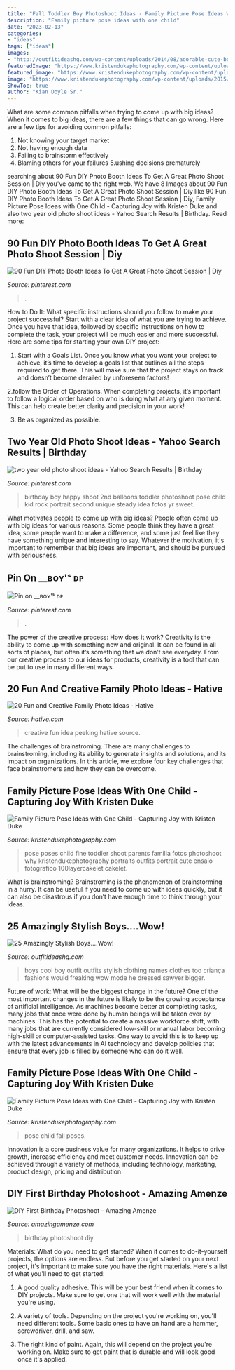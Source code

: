```yaml
---
title: "Fall Toddler Boy Photoshoot Ideas - Family Picture Pose Ideas With One Child"
description: "Family picture pose ideas with one child"
date: "2023-02-13"
categories:
- "ideas"
tags: ["ideas"]
images:
- "http://outfitideashq.com/wp-content/uploads/2014/08/adorable-cute-boy-outfit-ideas-7.jpg"
featuredImage: "https://www.kristendukephotography.com/wp-content/uploads/2015/09/fall-photos-e1442253441990.jpg"
featured_image: "https://www.kristendukephotography.com/wp-content/uploads/2015/09/fall-photos-e1442253441990.jpg"
image: "https://www.kristendukephotography.com/wp-content/uploads/2015/09/fall-photos-e1442253441990.jpg"
ShowToc: true
author: "Kian Doyle Sr."
---
```



What are some common pitfalls when trying to come up with big ideas?
When it comes to big ideas, there are a few things that can go wrong. Here are a few tips for avoiding common pitfalls: 
1. Not knowing your target market 
2. Not having enough data 
3. Failing to brainstorm effectively 
4. Blaming others for your failures 
5.ushing decisions prematurely 

	

		
searching about 90 Fun DIY Photo Booth Ideas To Get A Great Photo Shoot Session | Diy you've came to the right web. We have 8 Images about 90 Fun DIY Photo Booth Ideas To Get A Great Photo Shoot Session | Diy like 90 Fun DIY Photo Booth Ideas To Get A Great Photo Shoot Session | Diy, Family Picture Pose Ideas with One Child - Capturing Joy with Kristen Duke and also two year old photo shoot ideas - Yahoo Search Results | Birthday. Read more:
		
    
## 90 Fun DIY Photo Booth Ideas To Get A Great Photo Shoot Session | Diy

<img loading=lazy src="https://i.pinimg.com/736x/7d/b4/df/7db4dfaa2fb9525b404710044a1e430d.jpg" onerror="this.onerror=null;this.src='https://tse2.mm.bing.net/th?id=OIP.62Y_VdtZKPwd2G7xS-3ihAHaJQ&amp;pid=15.1';" alt="90 Fun DIY Photo Booth Ideas To Get A Great Photo Shoot Session | Diy">

_Source: pinterest.com_

>. 

	

How to Do It: What specific instructions should you follow to make your project successful?
Start with a clear idea of what you are trying to achieve. Once you have that idea, followed by specific instructions on how to complete the task, your project will be much easier and more successful. Here are some tips for starting your own DIY project:
1. Start with a Goals List. Once you know what you want your project to achieve, it’s time to develop a goals list that outlines all the steps required to get there. This will make sure that the project stays on track and doesn’t become derailed by unforeseen factors!

2.follow the Order of Operations. When completing projects, it’s important to follow a logical order based on who is doing what at any given moment. This can help create better clarity and precision in your work!

3. Be as organized as possible.

    
## Two Year Old Photo Shoot Ideas - Yahoo Search Results | Birthday

<img loading=lazy src="https://i.pinimg.com/736x/db/43/8a/db438a81001f5e9b2082332022567aa6---year-pictures-happy-birthday-photos.jpg" onerror="this.onerror=null;this.src='https://tse4.mm.bing.net/th?id=OIP.CRGs6OHdS4C482hV5SITWwHaLH&amp;pid=15.1';" alt="two year old photo shoot ideas - Yahoo Search Results | Birthday">

_Source: pinterest.com_

>birthday boy happy shoot 2nd balloons toddler photoshoot pose child kid rock portrait second unique steady idea fotos yr sweet. 

	

What motivates people to come up with big ideas?
People often come up with big ideas for various reasons. Some people think they have a great idea, some people want to make a difference, and some just feel like they have something unique and interesting to say. Whatever the motivation, it's important to remember that big ideas are important, and should be pursued with seriousness.

    
## Pin On __ʙᴏʏ&#039;ˢ ᴅᴘ

<img loading=lazy src="https://i.pinimg.com/736x/27/61/1c/27611cafac373acab41b75d49096025a.jpg" onerror="this.onerror=null;this.src='https://tse1.mm.bing.net/th?id=OIP.tUHrX2dietLa6mi4uvmu7QHaHa&amp;pid=15.1';" alt="Pin on __ʙᴏʏ&#039;ˢ ᴅᴘ">

_Source: pinterest.com_

>. 

	

The power of the creative process: How does it work?
Creativity is the ability to come up with something new and original. It can be found in all sorts of places, but often it’s something that we don’t see everyday. From our creative process to our ideas for products, creativity is a tool that can be put to use in many different ways.

    
## 20 Fun And Creative Family Photo Ideas - Hative

<img loading=lazy src="https://hative.com/wp-content/uploads/2014/11/family-photo-ideas/4-fun-creative-family-photo-ideas.jpg" onerror="this.onerror=null;this.src='https://tse2.mm.bing.net/th?id=OIP.ELmfN7owzDG_kbcfIcMANwHaKW&amp;pid=15.1';" alt="20 Fun and Creative Family Photo Ideas - Hative">

_Source: hative.com_

>creative fun idea peeking hative source. 

	

The challenges of brainstroming.
There are many challenges to brainstroming, including its ability to generate insights and solutions, and its impact on organizations. In this article, we explore four key challenges that face brainstromers and how they can be overcome.

    
## Family Picture Pose Ideas With One Child - Capturing Joy With Kristen Duke

<img loading=lazy src="https://www.kristendukephotography.com/wp-content/uploads/2015/09/fam-with-toddler.jpg" onerror="this.onerror=null;this.src='https://tse1.mm.bing.net/th?id=OIP.JkWd9q7naRJTz5KrzN9uZgHaKG&amp;pid=15.1';" alt="Family Picture Pose Ideas with One Child - Capturing Joy with Kristen Duke">

_Source: kristendukephotography.com_

>pose poses child fine toddler shoot parents familia fotos photoshoot why kristendukephotography portraits outfits portrait cute ensaio fotografico 100layercakelet cakelet. 

	

What is brainstroming? Brainstroming is the phenomenon of brainstorming in a hurry. It can be useful if you need to come up with ideas quickly, but it can also be disastrous if you don’t have enough time to think through your ideas.

    
## 25 Amazingly Stylish Boys....Wow!

<img loading=lazy src="http://outfitideashq.com/wp-content/uploads/2014/08/adorable-cute-boy-outfit-ideas-7.jpg" onerror="this.onerror=null;this.src='https://tse1.mm.bing.net/th?id=OIP.Ko9Ic94gpkl8RGjif3Qg3AAAAA&amp;pid=15.1';" alt="25 Amazingly Stylish Boys....Wow!">

_Source: outfitideashq.com_

>boys cool boy outfit outfits stylish clothing names clothes too criança fashions would freaking wow mode he dressed sawyer bigger. 

	

Future of work: What will be the biggest change in the future?
One of the most important changes in the future is likely to be the growing acceptance of artificial intelligence. As machines become better at completing tasks, many jobs that once were done by human beings will be taken over by machines. This has the potential to create a massive workforce shift, with many jobs that are currently considered low-skill or manual labor becoming high-skill or computer-assisted tasks. One way to avoid this is to keep up with the latest advancements in AI technology and develop policies that ensure that every job is filled by someone who can do it well.

    
## Family Picture Pose Ideas With One Child - Capturing Joy With Kristen Duke

<img loading=lazy src="https://www.kristendukephotography.com/wp-content/uploads/2015/09/fall-photos-e1442253441990.jpg" onerror="this.onerror=null;this.src='https://tse4.mm.bing.net/th?id=OIP.GiUYl_3nnFZBpAuYLQi_wQHaLH&amp;pid=15.1';" alt="Family Picture Pose Ideas with One Child - Capturing Joy with Kristen Duke">

_Source: kristendukephotography.com_

>pose child fall poses. 

	

Innovation is a core business value for many organizations. It helps to drive growth, increase efficiency and meet customer needs. Innovation can be achieved through a variety of methods, including technology, marketing, product design, pricing and distribution.

    
## DIY First Birthday Photoshoot - Amazing Amenze

<img loading=lazy src="https://amazingamenze.com/wp-content/uploads/2020/04/first-birthday-photoshoot.jpg" onerror="this.onerror=null;this.src='https://tse2.mm.bing.net/th?id=OIP.xyLv9TCyDPpSGv36BGNauAHaJ4&amp;pid=15.1';" alt="DIY First Birthday Photoshoot - Amazing Amenze">

_Source: amazingamenze.com_

>birthday photoshoot diy. 

	

Materials: What do you need to get started?
When it comes to do-it-yourself projects, the options are endless. But before you get started on your next project, it's important to make sure you have the right materials. Here's a list of what you'll need to get started:
1. A good quality adhesive. This will be your best friend when it comes to DIY projects. Make sure to get one that will work well with the material you're using.

2. A variety of tools. Depending on the project you're working on, you'll need different tools. Some basic ones to have on hand are a hammer, screwdriver, drill, and saw.

3. The right kind of paint. Again, this will depend on the project you're working on. Make sure to get paint that is durable and will look good once it's applied.


